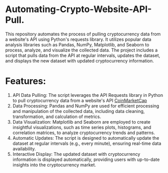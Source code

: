 # Automating-Crypto-Website-API-Pull.
This repository automates the process of pulling cryptocurrency data from a website's API using Python's requests library. It utilizes popular data analysis libraries such as Pandas, NumPy, Matplotlib, and Seaborn to process, analyze, and visualize the collected data. The project includes a script that pulls data from the API at regular intervals, updates the dataset, and displays the new dataset with updated cryptocurrency information.

# Features:
1. API Data Pulling: The script leverages the API Requests library in Python to pull cryptocurrency data from a website's API [CoinMarketCap](https://coinmarketcap.com/)
2. Data Processing: Pandas and NumPy are used for efficient processing and manipulation of the collected data, including data cleaning, transformation, and calculation of metrics.
3. Data Visualization: Matplotlib and Seaborn are employed to create insightful visualizations, such as time series plots, histograms, and correlation matrices, to analyze cryptocurrency trends and patterns.
4. Automatic Updates: The script is designed to automatically update the dataset at regular intervals (e.g., every minute), ensuring real-time data availability.
5. Interactive Display: The updated dataset with cryptocurrency information is displayed automatically, providing users with up-to-date insights into the cryptocurrency market.
